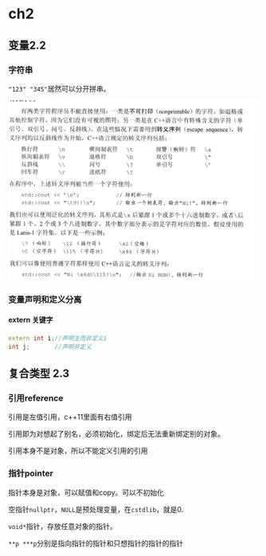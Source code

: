 # ch2

## 变量2.2

### 字符串
`"123" "345"`居然可以分开拼串。

![alt text](img/image.png)

### 变量声明和定义分离

#### extern 关键字
```c++
extern int i;//声明主而非定义i
int j;       //声明并定义
```

## 复合类型 2.3

### 引用reference
引用是左值引用，c++11里面有右值引用

引用即为对想起了别名，必须初始化，绑定后无法重新绑定别的对象。

引用本身不是对象，所以不能定义引用的引用

### 指针pointer

指针本身是对象，可以赋值和copy。可以不初始化

空指针`nullptr`，`NULL`是预处理变量，在`cstdlib`，就是0.

`void*`指针，存放任意对象的指针。

`**p ***p`分别是指向指针的指针和只想指针的指针的指针    